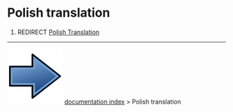 # Polish translation
1.  REDIRECT [Polish Translation](Polish_Translation.md)



---
![](images/Button_right.svg) [documentation index](../README.md) > Polish translation

